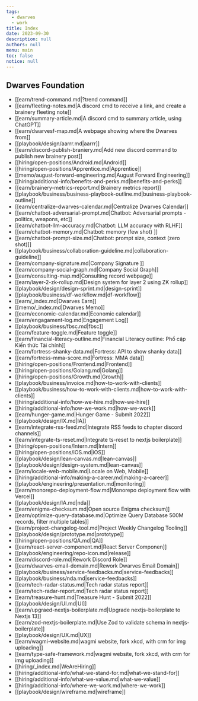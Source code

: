```yaml
---
tags: 
  - dwarves
  - work
title: Index
date: 2023-09-30
description: null
authors: null
menu: main
toc: false
notice: null
---
```

## Dwarves Foundation

- [[earn/trend-command.md|?trend command]]
- [[earn/fleeting-notes.md|A discord cmd to receive a link, and create a brainery fleeting note]]
- [[earn/summary-article.md|A discord cmd to summary article, using ChatGPT]]
- [[earn/dwarvesf-map.md|A webpage showing where the Dwarves from]]
- [[playbook/design/aarrr.md|aarrr]]
- [[earn/discord-publish-braniery.md|Add new discord command to publish new brainery post]]
- [[hiring/open-positions/Android.md|Android]]
- [[hiring/open-positions/Apprentice.md|Apprentice]]
- [[memo/august-forward-engineering.md|August Forward Engineering]]
- [[hiring/additional-info/benefits-and-perks.md|benefits-and-perks]]
- [[earn/brainery-metrics-report.md|Brainery metrics report]]
- [[playbook/business/business-playbook-outline.md|business-playbook-outline]]
- [[earn/centralize-dwarves-calendar.md|Centralize Dwarves Calendar]]
- [[earn/chatbot-adversarial-prompt.md|Chatbot: Adversarial prompts - politics, weapons, etc]]
- [[earn/chatbot-llm-accuracy.md|Chatbot: LLM accuracy with RLHF]]
- [[earn/chatbot-memory.md|Chatbot: memory (few shot) ]]
- [[earn/chatbot-prompt-size.md|Chatbot: prompt size, context (zero shot)]]
- [[playbook/business/collaboration-guideline.md|collaboration-guideline]]
- [[earn/company-signature.md|Company Signature ]]
- [[earn/company-social-graph.md|Company Social Graph]]
- [[earn/consulting-map.md|Consulting record webpage]]
- [[earn/layer-2-zk-rollup.md|Design system for layer 2 using ZK rollup]]
- [[playbook/design/design-sprint.md|design-sprint]]
- [[playbook/business/df-workflow.md|df-workflow]]
- [[earn/_index.md|Dwarves Earn]]
- [[memo/_index.md|Dwarves Memo]]
- [[earn/economic-calendar.md|Economic calendar]]
- [[earn/engagament-log.md|Engagement Log]]
- [[playbook/business/fbsc.md|fbsc]]
- [[earn/feature-toggle.md|Feature toggle]]
- [[earn/financial-literacy-outline.md|Financial Literacy outline: Phổ cập Kiến thức Tài chính]]
- [[earn/fortress-shanky-data.md|Fortress: API to show shanky data]]
- [[earn/fortress-mma-score.md|Fortress: MMA data]]
- [[hiring/open-positions/Frontend.md|Frontend]]
- [[hiring/open-positions/Golang.md|Golang]]
- [[hiring/open-positions/Growth.md|Growth]]
- [[playbook/business/invoice.md|how-to-work-with-clients]]
- [[playbook/business/how-to-work-with-clients.md|how-to-work-with-clients]]
- [[hiring/additional-info/how-we-hire.md|how-we-hire]]
- [[hiring/additional-info/how-we-work.md|how-we-work]]
- [[earn/hunger-game.md|Hunger Game - Submit 2022]]
- [[playbook/design/IX.md|IA]]
- [[earn/integrate-rss-feed.md|Integrate RSS feeds to chapter discord channels]]
- [[earn/integrate-ts-reset.md|Integrate ts-reset to nextjs boilerplate]]
- [[hiring/open-positions/Intern.md|Intern]]
- [[hiring/open-positions/iOS.md|iOS]]
- [[playbook/design/lean-canvas.md|lean-canvas]]
- [[playbook/design/design-system.md|lean-canvas]]
- [[earn/locale-web-mobile.md|Locale on Web, Mobile]]
- [[hiring/additional-info/making-a-career.md|making-a-career]]
- [[playbook/engineering/presentation.md|monitoring]]
- [[earn/monorepo-deployment-flow.md|Monorepo deployment flow with Vercel]]
- [[playbook/design/IA.md|nda]]
- [[earn/enigma-checksum.md|Open source Enigma checksum]]
- [[earn/optimize-query-database.md|Optimize Query Database 500M records, filter multiple tables]]
- [[earn/project-changelog-tool.md|Project Weekly Changelog Tooling]]
- [[playbook/design/prototype.md|prototype]]
- [[hiring/open-positions/QA.md|QA]]
- [[earn/react-server-component.md|React Server Componen]]
- [[playbook/engineering/repo-icon.md|release]]
- [[earn/discord-role.md|Rework Discord Role]]
- [[earn/dwarves-email-domain.md|Rework Dwarves Email Domain]]
- [[playbook/business/service-feedbacks.md|service-feedbacks]]
- [[playbook/business/nda.md|service-feedbacks]]
- [[earn/tech-radar-status.md|Tech radar status report]]
- [[earn/tech-radar-report.md|Tech radar status report]]
- [[earn/treasure-hunt.md|Treasure Hunt - Submit 2022]]
- [[playbook/design/UI.md|UI]]
- [[earn/upgraed-nextjs-boilerplate.md|Upgrade nextjs-boilerplate to Nextjs 13]]
- [[earn/zod-nextjs-boilerplate.md|Use Zod to validate schema in nextjs-boilerplate]]
- [[playbook/design/UX.md|UX]]
- [[earn/wagmi-website.md|wagmi website, fork xkcd, with crm for img uploading]]
- [[earn/type-safe-framework.md|wagmi website, fork xkcd, with crm for img uploading]]
- [[hiring/_index.md|WeAreHiring]]
- [[hiring/additional-info/what-we-stand-for.md|what-we-stand-for]]
- [[hiring/additional-info/what-we-value.md|what-we-value]]
- [[hiring/additional-info/where-we-work.md|where-we-work]]
- [[playbook/design/wireframe.md|wireframe]]
